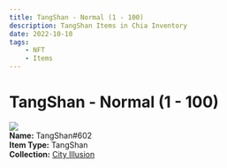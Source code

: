 ```yaml
---
title: TangShan - Normal (1 - 100)
description: TangShan Items in Chia Inventory
date: 2022-10-10
tags:
    - NFT
    - Items
---
```


# TangShan - Normal (1 - 100)
<div class="item_thumbnail">
<img loading="lazy" src="https://6t5veoe636m3mo2et5xolyegxywcsveeyxizrj532a26wrl42zzq.arweave.net/9PtSOJ7fmbY7RJ9u5eCGviwpVITF0Zinu9A160V81nM"><br/>
<div><strong>Name:</strong> TangShan#602</div>
<div><strong>Item Type:</strong> TangShan</div>
<div><strong>Collection:</strong> <a href="https://www.spacescan.io/xch/nft/collection/col1lend2dcn558km4wcwta4xnkfv3xpcmlp9kyt0m909emvfxechlyqdl5ndg">City Illusion</a></div>
</div>

